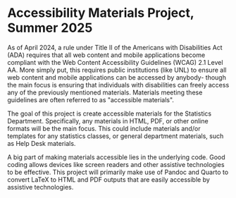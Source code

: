 # Accessibility Materials Project, Summer 2025

As of April 2024, a rule under Title II of the Americans with Disabilities Act (ADA) requires that all web content and mobile applications become compliant with the Web Content Accessibility Guidelines (WCAG) 2.1 Level AA. More simply put, this requires public institutions (like UNL) to ensure all web content and mobile applications can be accessed by anybody- though the main focus is ensuring that individuals with disabilities can freely access any of the previously mentioned materials. Materials meeting these guidelines are often referred to as "accessible materials".

The goal of this project is create accessible materials for the Statistics Department. Specifically, any materials in HTML, PDF, or other online formats will be the main focus. This could include materials and/or templates for any statistics classes, or general department materials, such as Help Desk materials.

A big part of making materials accessible lies in the underlying code. Good coding allows devices like screen readers and other assistive technologies to be effective. This project will primarily make use of Pandoc and Quarto to convert LaTeX to HTML and PDF outputs that are easily accessible by assistive technologies.
